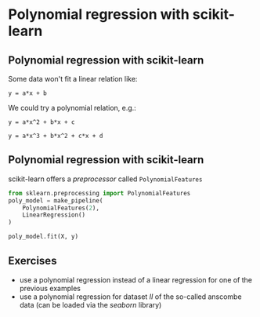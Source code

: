 # Polynomial regression with scikit-learn

## Polynomial regression with scikit-learn

Some data won't fit a linear relation like:

`y = a*x + b`

We could try a polynomial relation, e.g.:

`y = a*x^2 + b*x + c`

`y = a*x^3 + b*x^2 + c*x + d`

## Polynomial regression with scikit-learn

scikit-learn offers a _preprocessor_ called `PolynomialFeatures`

```py
from sklearn.preprocessing import PolynomialFeatures
poly_model = make_pipeline(
    PolynomialFeatures(2),
    LinearRegression()
)

poly_model.fit(X, y)
```

## Exercises

- use a polynomial regression instead of a linear regression for one of the previous examples
- use a polynomial regression for dataset _II_ of the so-called anscombe data (can be loaded via the _seaborn_ library)
